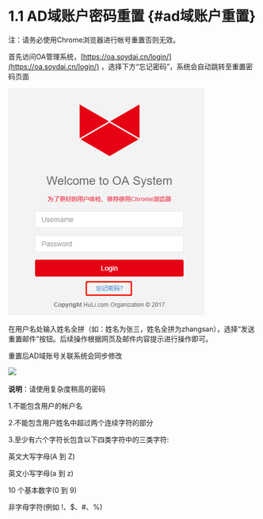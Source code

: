 # 1.1 AD域账户密码重置 {#ad域账户重置}

注：请务必使用Chrome浏览器进行帐号重置否则无效。

首先访问OA管理系统，[https://oa.soydai.cn/login/](https://oa.soydai.cn/login/)  ，选择下方“忘记密码”，系统会自动跳转至重置密码页面

![](/assets/import.png)

在用户名处输入姓名全拼（如：姓名为张三，姓名全拼为zhangsan），选择“发送重置邮件”按钮。后续操作根据网页及邮件内容提示进行操作即可。

重置后AD域账号关联系统会同步修改

![](https://ws2.sinaimg.cn/large/006tNc79ly1fj2xk2cmetj31c20qvacp.jpg)

**说明**：请使用复杂度稍高的密码

1.不能包含用户的帐户名

2.不能包含用户姓名中超过两个连续字符的部分

3.至少有六个字符长包含以下四类字符中的三类字符:

英文大写字母\(A 到 Z\)

英文小写字母\(a 到 z\)

10 个基本数字\(0 到 9\)

非字母字符\(例如 !、$、\#、%\)

